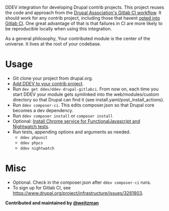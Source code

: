 DDEV integration for developing Drupal contrib projects. This project reuses the code and approach from the [Drupal Association's Gitlab CI workflow](https://git.drupalcode.org/project/gitlab_templates/). It should work for any contrib project, including those that havent [opted into Gitlab CI](https://www.drupal.org/project/infrastructure/issues/3261803). One great advantage of that is that failures in CI are more likely to be reproducible locally when using this integration.

As a general philosophy, Your contributed module is the center of the universe. It lives at the root of your codebase.

Usage
============
- Git clone your project from drupal.org. 
- [Add DDEV to your contrib project](https://ddev.readthedocs.io/en/latest/users/project/). 
- Run `dev get ddev/ddev-drupal-gitlabci`. From now on, each time you start DDEV your module gets symlinked into the web/modules/custom directory so that Drupal can find it (see install.yaml/post_install_actions).
- Run `ddev composer-ci`. This edits composer.json so that Drupal core becomes a dev dependency.
- Run `ddev composer install` or `composer install`
- Optional: [Install Chrome service for FunctionalJavascript and Nightwatch tests](https://github.com/ddev/ddev-selenium-standalone-chrome).
- Run tests, appending options and arguments as needed. 
  - `ddev phpunit`
  - `ddev phpcs`
  - `ddev nightwatch`

Misc
=======
- Optional. Check in the composer.json after `ddev composer-ci` runs.
- To sign up for Gitlab CI, see https://www.drupal.org/project/infrastructure/issues/3261803.

**Contributed and maintained by [@weitzman](https://github.com/weitzman)**
